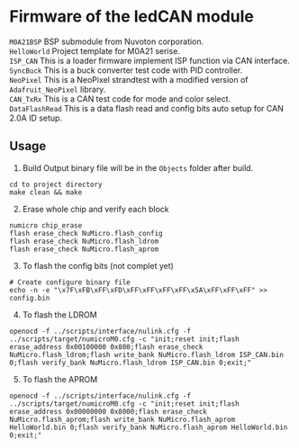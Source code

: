 # Firmware of the ledCAN module
``M0A21BSP`` BSP submodule from Nuvoton corporation. <br>
``HelloWorld`` Project template for M0A21 serise. <br>
``ISP_CAN`` This is a loader firmware implement ISP function via CAN interface. <br>
``SyncBuck`` This is a buck converter test code with PID controller. <br>
``NeoPixel`` This is a NeoPixel strandtest with a modified version of ``Adafruit_NeoPixel`` library. <br>
``CAN_TxRx`` This is a CAN test code for mode and color select. <br>
``DataFlashRead`` This is a data flash read and config bits auto setup for CAN 2.0A ID setup. <br>

## Usage
1. Build
Output binary file will be in the ``Objects`` folder after build. 
```
cd to project directory
make clean && make
```
2. Erase whole chip and verify each block
```
numicro chip_erase
flash erase_check NuMicro.flash_config
flash erase_check NuMicro.flash_ldrom
flash erase_check NuMicro.flash_aprom
```
3. To flash the config bits (not complet yet)
```
# Create configure binary file
echo -n -e "\x7F\xFB\xFF\xFD\xFF\xFF\xFF\xFF\x5A\xFF\xFF\xFF" >> config.bin
```
4. To flash the LDROM
```
openocd -f ../scripts/interface/nulink.cfg -f ../scripts/target/numicroM0.cfg -c "init;reset init;flash erase_address 0x00100000 0x800;flash erase_check NuMicro.flash_ldrom;flash write_bank NuMicro.flash_ldrom ISP_CAN.bin 0;flash verify_bank NuMicro.flash_ldrom ISP_CAN.bin 0;exit;"
```
5. To flash the APROM
```
openocd -f ../scripts/interface/nulink.cfg -f ../scripts/target/numicroM0.cfg -c "init;reset init;flash erase_address 0x00000000 0x8000;flash erase_check NuMicro.flash_aprom;flash write_bank NuMicro.flash_aprom HelloWorld.bin 0;flash verify_bank NuMicro.flash_aprom HelloWorld.bin 0;exit;"
```
